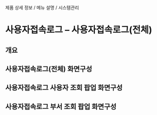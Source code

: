 <!--breadcrumb:제품 상세 정보 / 메뉴 설명 / 시스템관리--><span class="md-breadcrumb">제품 상세 정보 / 메뉴 설명 / 시스템관리</span>
# 사용자접속로그 – 사용자접속로그(전체)
<!--5th-h2-toc-->
## 개요

## 사용자접속로그(전체) 화면구성

## 사용자접속로그 사용자 조회 팝업 화면구성

## 사용자접속로그 부서 조회 팝업 화면구성

